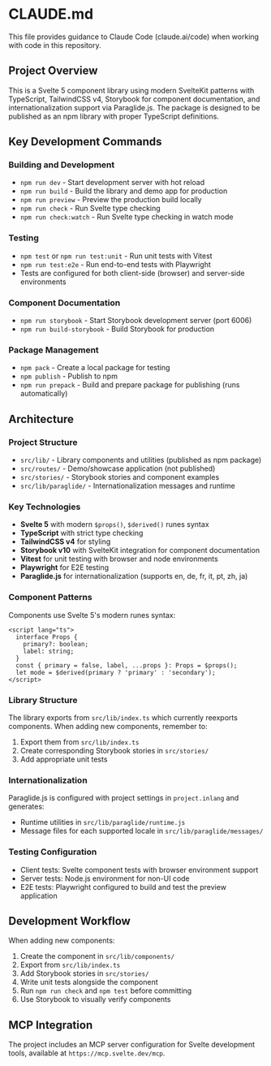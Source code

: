 # CLAUDE.md

This file provides guidance to Claude Code (claude.ai/code) when working with code in this repository.

## Project Overview

This is a Svelte 5 component library using modern SvelteKit patterns with TypeScript, TailwindCSS v4, Storybook for component documentation, and internationalization support via Paraglide.js. The package is designed to be published as an npm library with proper TypeScript definitions.

## Key Development Commands

### Building and Development
- `npm run dev` - Start development server with hot reload
- `npm run build` - Build the library and demo app for production
- `npm run preview` - Preview the production build locally
- `npm run check` - Run Svelte type checking
- `npm run check:watch` - Run Svelte type checking in watch mode

### Testing
- `npm test` or `npm run test:unit` - Run unit tests with Vitest
- `npm run test:e2e` - Run end-to-end tests with Playwright
- Tests are configured for both client-side (browser) and server-side environments

### Component Documentation
- `npm run storybook` - Start Storybook development server (port 6006)
- `npm run build-storybook` - Build Storybook for production

### Package Management
- `npm pack` - Create a local package for testing
- `npm publish` - Publish to npm
- `npm run prepack` - Build and prepare package for publishing (runs automatically)

## Architecture

### Project Structure
- `src/lib/` - Library components and utilities (published as npm package)
- `src/routes/` - Demo/showcase application (not published)
- `src/stories/` - Storybook stories and component examples
- `src/lib/paraglide/` - Internationalization messages and runtime

### Key Technologies
- **Svelte 5** with modern `$props()`, `$derived()` runes syntax
- **TypeScript** with strict type checking
- **TailwindCSS v4** for styling
- **Storybook v10** with SvelteKit integration for component documentation
- **Vitest** for unit testing with browser and node environments
- **Playwright** for E2E testing
- **Paraglide.js** for internationalization (supports en, de, fr, it, pt, zh, ja)

### Component Patterns
Components use Svelte 5's modern runes syntax:
```svelte
<script lang="ts">
  interface Props {
    primary?: boolean;
    label: string;
  }
  const { primary = false, label, ...props }: Props = $props();
  let mode = $derived(primary ? 'primary' : 'secondary');
</script>
```

### Library Structure
The library exports from `src/lib/index.ts` which currently reexports components. When adding new components, remember to:
1. Export them from `src/lib/index.ts`
2. Create corresponding Storybook stories in `src/stories/`
3. Add appropriate unit tests

### Internationalization
Paraglide.js is configured with project settings in `project.inlang` and generates:
- Runtime utilities in `src/lib/paraglide/runtime.js`
- Message files for each supported locale in `src/lib/paraglide/messages/`

### Testing Configuration
- Client tests: Svelte component tests with browser environment support
- Server tests: Node.js environment for non-UI code
- E2E tests: Playwright configured to build and test the preview application

## Development Workflow

When adding new components:
1. Create the component in `src/lib/components/`
2. Export from `src/lib/index.ts`
3. Add Storybook stories in `src/stories/`
4. Write unit tests alongside the component
5. Run `npm run check` and `npm test` before committing
6. Use Storybook to visually verify components

## MCP Integration

The project includes an MCP server configuration for Svelte development tools, available at `https://mcp.svelte.dev/mcp`.